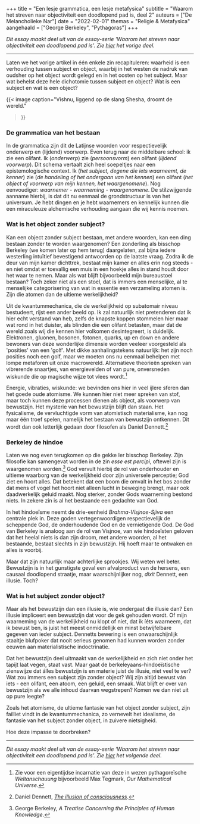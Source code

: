 +++
title     = "Een lesje grammatica, een lesje metafysica"
subtitle  = "Waarom het streven naar objectiviteit een doodlopend pad is, deel 2"
auteurs   = ["De Melancholieke Nar"]
date      = "2022-02-01"
themas    = "Religie & Metafysica"
aangehaald = ["George Berkeley", "Pythagoras"]
+++


_Dit essay maakt deel uit van de essay-serie 'Waarom het streven naar objectiviteit een doodlopend pad is'. Zie [hier](https://reactionair.nl/artikelen/overdenkingen-over-de-parabel-van-de-blinden-en-de-olifant/) het vorige deel._

---

Laten we het vorige artikel in één enkele zin recapituleren: waarheid is een verhouding tussen subject en object, waarbij in het westen de nadruk van oudsher op het object wordt gelegd en in het oosten op het subject. Maar wat behelst deze hele dichotomie tussen subject en object? Wat is een subject en wat is een object? 

{{< image
	caption="Vishnu, liggend op de slang Shesha, droomt de wereld."
>}}


### De grammatica van het bestaan

In de grammatica zijn dit de Latijnse woorden voor respectievelijk onderwerp en (lijdend) voorwerp. Even terug naar de middelbare school: ik zie een olifant. Ik (_onderwerp_) zie (_persoonsvorm_) een olifant (_lijdend voorwerp_). Dit schema vertaalt zich heel soepeltjes naar een epistemologische context. Ik (_het subject, degene die iets waarneemt, de kenner_) zie (_de handeling of het ondergaan van het kennen_) een olifant (_het object of voorwerp van mijn kennen, het waargenomene_). Nog eenvoudiger: _waarnemer - waarneming - waargenomene_. De stilzwijgende aanname hierbij, is dat dit nu eenmaal de grondstructuur is van het universum. Je hebt dingen en je hebt waarnemers en kennelijk kunnen die een miraculeuze alchemische verhouding aangaan die wij kennis noemen.


### Wat is het object zonder subject?

Kan een object zonder subject bestaan, met andere woorden, kan een ding bestaan zonder te worden waargenomen? Een zonderling als bisschop Berkeley (we komen later op hem terug) daargelaten, zal bijna iedere westerling intuïtief bevestigend antwoorden op de laatste vraag. Zodra ik de deur van mijn kamer dichttrek, bestaat mijn kamer en alles erin nog steeds - en niet omdat er toevallig een muis in een hoekje alles in stand houdt door het waar te nemen. Maar als wat blijft bijvoorbeeld mijn bureaustoel bestaan? Toch zeker niet als een stoel, dat is immers een menselijke, al te menselijke categorisering van wat in essentie een verzameling atomen is. Zijn die atomen dan de ultieme werkelijkheid? 

Uit de kwantummechanica, die de werkelijkheid op subatomair niveau bestudeert, rijst een ander beeld op. Ik zal natuurlijk niet pretenderen dat ik hier echt verstand van heb, zelfs de knapste koppen stommelen hier maar wat rond in het duister, als blinden die een olifant betasten, maar dat de wereld zoals wij die kennen hier volkomen desintegreert, is duidelijk. Elektronen, gluonen, bosonen, fotonen, quarks, up en down en andere bewoners van deze wonderlijke dimensie worden veeleer voorgesteld als 'posities' van een 'golf'. Met dikke aanhalingstekens natuurlijk: het zijn noch posities noch een golf, maar we moeten ons nu eenmaal behelpen met lompe metaforen uit onze macrowereld. Alternatieve theorieën spreken van vibrerende snaartjes, van energievelden of van pure, onversneden wiskunde die op magische wijze tot vlees wordt.[^1]

Energie, vibraties, wiskunde: we bevinden ons hier in veel ijlere sferen dan het goede oude atomisme. We kunnen hier niet meer spreken van stof, maar toch kunnen deze processen dienen als object, als voorwerp van bewustzijn. Het mysterie van het bewustzijn blijft dan staan. Het fysicalisme, de vervluchtigde vorm van atomistisch materialisme, kan nog maar één troef spelen, namelijk het bestaan van bewustzijn ontkennen. Dit wordt dan ook letterlijk gedaan door filosofen als Daniel Dennett.[^2]


### Berkeley de hindoe

Laten we nog even terugkomen op die gekke Ier bisschop Berkeley. Zijn filosofie kan samengevat worden in de zin _esse est percipi_, oftewel zijn is waargenomen worden.[^3] God vervult hierbij de rol van onderhouder en ultieme waarborg van de werkelijkheid door zijn universele perceptie; God ziet en hoort alles. Dat betekent dat een boom die omvalt in het bos zonder dat mens of vogel het hoort niet alleen lucht in beweging brengt, maar ook daadwerkelijk geluid maakt. Nog sterker, zonder Gods waarneming bestond niets. In zekere zin is al het bestaande een gedachte van God.

In het hindoeïsme neemt de drie-eenheid _Brahma-Visjnoe-Sjiva_ een centrale plek in. Deze goden vertegenwoordigen respectievelijk de scheppende God, de onderhoudende God en de vernietigende God. De God van Berkeley is analoog aan de rol van Visjnoe, van wie hindoeïsten geloven dat het heelal niets is dan zijn droom, met andere woorden, al het bestaande, bestaat slechts in zijn bewustzijn. Hij hoeft maar te ontwaken en alles is voorbij. 

Maar dat zijn natuurlijk maar achterlijke sprookjes. Wij weten wel beter. Bewustzijn is in het gunstigste geval een afvalproduct van de hersens, een causaal doodlopend straatje, maar waarschijnlijker nog, _dixit_ Dennett, een illusie. Toch?


### Wat is het subject zonder object?

Maar als het bewustzijn dan een illusie is, wie ondergaat die illusie dan? Een illusie impliceert een bewustzijn dat voor de gek gehouden wordt. Of mijn waarneming van de werkelijkheid nu klopt of niet, dat ik íéts waarneem, dat ik bewust ben, is juist het meest onmiddellijk en minst betwijfelbare gegeven van ieder subject. Dennetts bewering is een onwaarschijnlijk staaltje blufpoker dat nooit serieus genomen had kunnen worden zonder eeuwen aan materialistische indoctrinatie.

Dat het bewustzijn deel uitmaakt van de werkelijkheid en zich niet onder het tapijt laat vegen, staat vast. Maar gaat de berkeleyaans-hindoeïstische zienswijze dat álles bewustzijn is en materie juist de illusie, niet veel te ver? Wat zou immers een subject zijn zonder object? Wij zijn altijd bewust ván iets - een olifant, een atoom, een geluid, een smaak. Wat blijft er over van bewustzijn als we alle inhoud daarvan wegstrepen? Komen we dan niet uit op pure leegte?

Zoals het atomisme, de ultieme fantasie van het object zonder subject, zijn failliet vindt in de kwantummechanica, zo vernevelt het idealisme, de fantasie van het subject zonder object, in zuivere nietsigheid. 

Hoe deze impasse te doorbreken?


---

_Dit essay maakt deel uit van de essay-serie ‘Waarom het streven naar objectiviteit een doodlopend pad is’. Zie [hier](https://reactionair.nl/artikelen/hoe-god-verstoppertje-speelt-met-zichzelf/) het volgende deel._


[^1]: Zie voor een eigentijdse incarnatie van deze in wezen pythagoreïsche _Weltanschauung_ bijvoorbeeld Max Tegmark, _Our Mathematical Universe_.
[^2]: Daniel Dennett, _[The illusion of consciousness](https://www.ted.com/talks/dan_dennett_the_illusion_of_consciousness)_.
[^3]: George Berkeley, _A Treatise Concerning the Principles of Human Knowledge_.

